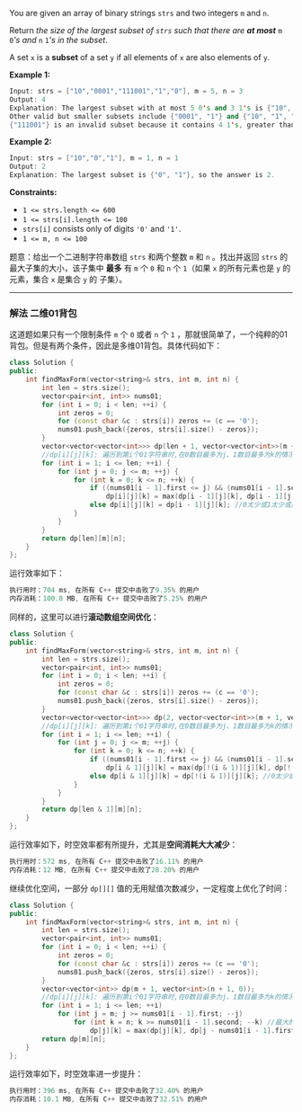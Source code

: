 <p>You are given an array of binary strings <code>strs</code> and two integers <code>m</code> and <code>n</code>.</p>

<p>Return <em>the size of the largest subset of <code>strs</code> such that there are <strong>at most</strong> </em><code>m</code><em> </em><code>0</code><em>'s and </em><code>n</code><em> </em><code>1</code><em>'s in the subset</em>.</p>

<p>A set <code>x</code> is a <strong>subset</strong> of a set <code>y</code> if all elements of <code>x</code> are also elements of <code>y</code>.</p>

 
<p><strong>Example 1:</strong></p>
 

```cpp
Input: strs = ["10","0001","111001","1","0"], m = 5, n = 3
Output: 4
Explanation: The largest subset with at most 5 0's and 3 1's is {"10", "0001", "1", "0"}, so the answer is 4.
Other valid but smaller subsets include {"0001", "1"} and {"10", "1", "0"}.
{"111001"} is an invalid subset because it contains 4 1's, greater than the maximum of 3.
```
 
<p><strong>Example 2:</strong></p>

```cpp
Input: strs = ["10","0","1"], m = 1, n = 1
Output: 2
Explanation: The largest subset is {"0", "1"}, so the answer is 2.
```
 
<p><strong>Constraints:</strong></p>

<ul>
	<li><code>1 &lt;= strs.length &lt;= 600</code></li>
	<li><code>1 &lt;= strs[i].length &lt;= 100</code></li>
	<li><code>strs[i]</code> consists only of digits <code>'0'</code> and <code>'1'</code>.</li>
	<li><code>1 &lt;= m, n &lt;= 100</code></li>
</ul>




题意：给出一个二进制字符串数组 `strs` 和两个整数 `m` 和 `n` 。找出并返回 `strs` 的最大子集的大小，该子集中 **最多** 有 `m` 个 `0` 和 `n` 个 `1`（如果 `x` 的所有元素也是 `y` 的元素，集合 `x` 是集合 `y` 的 子集）。

---
### 解法 二维01背包
这道题如果只有一个限制条件 `m` 个 `0` 或者 `n` 个 `1` ，那就很简单了，一个纯粹的01背包。但是有两个条件，因此是多维01背包。具体代码如下：
```cpp
class Solution {
public:
    int findMaxForm(vector<string>& strs, int m, int n) {
        int len = strs.size();
        vector<pair<int, int>> nums01;
        for (int i = 0; i < len; ++i) {
            int zeros = 0;
            for (const char &c : strs[i]) zeros += (c == '0');
            nums01.push_back({zeros, strs[i].size() - zeros});
        }
        vector<vector<vector<int>>> dp(len + 1, vector<vector<int>>(m + 1, vector<int>(n + 1, 0)));
        //dp[i][j][k]: 遍历到第i个01字符串时,在0数目最多为j、1数目最多为k的情况下,最大的strs子集大小
        for (int i = 1; i <= len; ++i) {
            for (int j = 0; j <= m; ++j) {
                for (int k = 0; k <= n; ++k) {
                    if ((nums01[i - 1].first <= j) && (nums01[i - 1].second <= k)) //最大的0,1数目足够
                        dp[i][j][k] = max(dp[i - 1][j][k], dp[i - 1][j - nums01[i - 1].first][k - nums01[i - 1].second] + 1); //最大strs子集能否+1
                    else dp[i][j][k] = dp[i - 1][j][k]; //0太少或1太少或两者都太少
                }
            }
        }
        return dp[len][m][n];
    }
};
```
运行效率如下：
```cpp
执行用时：704 ms, 在所有 C++ 提交中击败了9.35% 的用户
内存消耗：100.8 MB, 在所有 C++ 提交中击败了5.25% 的用户
```
同样的，这里可以进行**滚动数组空间优化**：
```cpp
class Solution {
public:
    int findMaxForm(vector<string>& strs, int m, int n) {
        int len = strs.size();
        vector<pair<int, int>> nums01;
        for (int i = 0; i < len; ++i) {
            int zeros = 0;
            for (const char &c : strs[i]) zeros += (c == '0');
            nums01.push_back({zeros, strs[i].size() - zeros});
        }
        vector<vector<vector<int>>> dp(2, vector<vector<int>>(m + 1, vector<int>(n + 1, 0)));
        //dp[i][j][k]: 遍历到第i个01字符串时,在0数目最多为j、1数目最多为k的情况下,最大的strs子集大小
        for (int i = 1; i <= len; ++i) {
            for (int j = 0; j <= m; ++j) {
                for (int k = 0; k <= n; ++k) {
                    if ((nums01[i - 1].first <= j) && (nums01[i - 1].second <= k)) //最大的0,1数目足够
                        dp[i & 1][j][k] = max(dp[!(i & 1)][j][k], dp[!(i & 1)][j - nums01[i - 1].first][k - nums01[i - 1].second] + 1); //最大strs子集能否+1
                    else dp[i & 1][j][k] = dp[!(i & 1)][j][k]; //0太少或1太少或两者都太少
                }
            }
        }
        return dp[len & 1][m][n];
    }
};
```
运行效率如下，时空效率都有所提升，尤其是**空间消耗大大减少**：
```cpp
执行用时：572 ms, 在所有 C++ 提交中击败了16.11% 的用户
内存消耗：12 MB, 在所有 C++ 提交中击败了28.20% 的用户
```
继续优化空间，一部分 `dp[][]` 值的无用赋值次数减少，一定程度上优化了时间：
```cpp
class Solution {
public:
    int findMaxForm(vector<string>& strs, int m, int n) {
        int len = strs.size();
        vector<pair<int, int>> nums01;
        for (int i = 0; i < len; ++i) {
            int zeros = 0;
            for (const char &c : strs[i]) zeros += (c == '0');
            nums01.push_back({zeros, strs[i].size() - zeros});
        }
        vector<vector<int>> dp(m + 1, vector<int>(n + 1, 0));
        //dp[i][j][k]: 遍历到第i个01字符串时,在0数目最多为j、1数目最多为k的情况下,最大的strs子集大小
        for (int i = 1; i <= len; ++i) 
            for (int j = m; j >= nums01[i - 1].first; --j) 
                for (int k = n; k >= nums01[i - 1].second; --k) //最大的0,1数目足够
                    dp[j][k] = max(dp[j][k], dp[j - nums01[i - 1].first][k - nums01[i - 1].second] + 1); //最大strs子集能否+1
        return dp[m][n];
    }
};
```
运行效率如下，时空效率进一步提升：
```cpp
执行用时：396 ms, 在所有 C++ 提交中击败了32.40% 的用户
内存消耗：10.1 MB, 在所有 C++ 提交中击败了32.51% 的用户
```
